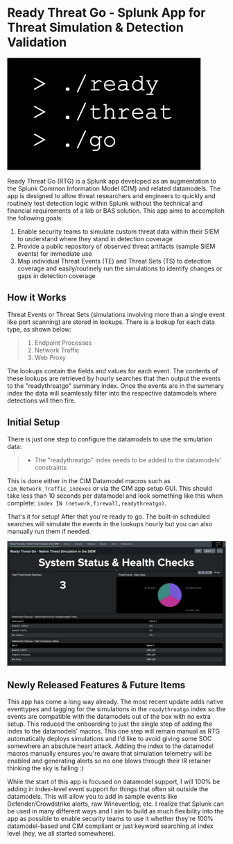 # Ready Threat Go - Splunk App for Threat Simulation & Detection Validation
![Alt text](Logo.png)

Ready Threat Go (RTG) is a Splunk app developed as an augmentation to the Splunk Common Information Model (CIM) and related datamodels. The app is designed to allow threat researchers and engineers to quickly and routinely test detection logic within Splunk without the technical and financial requirements of a lab or BAS solution. This app aims to accomplish the following goals:

1. Enable security teams to simulate custom threat data within their SIEM to understand where they stand in detection coverage
2. Provide a public repository of observed threat artifacts (sample SIEM events) for immediate use
3. Map individual Threat Events (TE) and Threat Sets (TS) to detection coverage and easily/routinely run the simulations to identify changes or gaps in detection coverage

## How it Works
Threat Events or Threat Sets (simulations involving more than a single event like port scanning) are stored in lookups. There is a lookup for each data type, as shown below:
> 1. Endpoint Processes
> 2. Network Traffic
> 3. Web Proxy

The lookups contain the fields and values for each event. The contents of these lookups are retrieved by hourly searches that then output the events to the "readythreatgo" summary index. Once the events are in the summary index the data will seamlessly filter into the respective datamodels where detections will then fire. 

## Initial Setup
There is just one step to configure the datamodels to use the simulation data:
> * The "readythreatgo" index needs to be added to the datamodels' constraints

This is done either in the CIM Datamodel macros such as `cim_Network_Traffic_indexes` or via the CIM app setup GUI. This should take less than 10 seconds per datamodel and look something like this when complete: `index IN (network,firewall,readythreatgo)`.

That's it for setup! After that you're ready to go. The built-in scheduled searches will simulate the events in the lookups hourly but you can also manually run them if needed.

![Alt text](Dashboard%20Demo.png)

## Newly Released Features & Future Items
This app has come a long way already. The most recent update adds native eventtypes and tagging for the simulations in the `readythreatgo` index so the events are compatible with the datamodels out of the box with no extra setup. This reduced the onboarding to just the single step of adding the index to the datamodels' macros. This one step will remain manual as RTG automatically deploys simulations and I'd like to avoid giving some SOC somewhere an absolute heart attack. Adding the index to the datamodel macros manually ensures you're aware that simulation telemetry will be enabled and generating alerts so no one blows through their IR retainer thinking the sky is falling :)

While the start of this app is focused on datamodel support, I will 100% be adding in index-level event support for things that often sit outside the datamodels. This will allow you to add in sample events like Defender/Crowdstrike alerts, raw Wineventlog, etc. I realize that Splunk can be used in many different ways and I aim to build as much flexibility into the app as possible to enable security teams to use it whether they're 100% datamodel-based and CIM compliant or just keyword searching at index level (hey, we all started somewhere).
